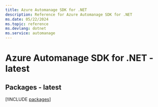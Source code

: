 ```yaml
---
title: Azure Automanage SDK for .NET
description: Reference for Azure Automanage SDK for .NET
ms.date: 05/22/2024
ms.topic: reference
ms.devlang: dotnet
ms.service: automanage
---
```

# Azure Automanage SDK for .NET - latest
## Packages - latest
[!INCLUDE [packages](automanage-index.md)]
